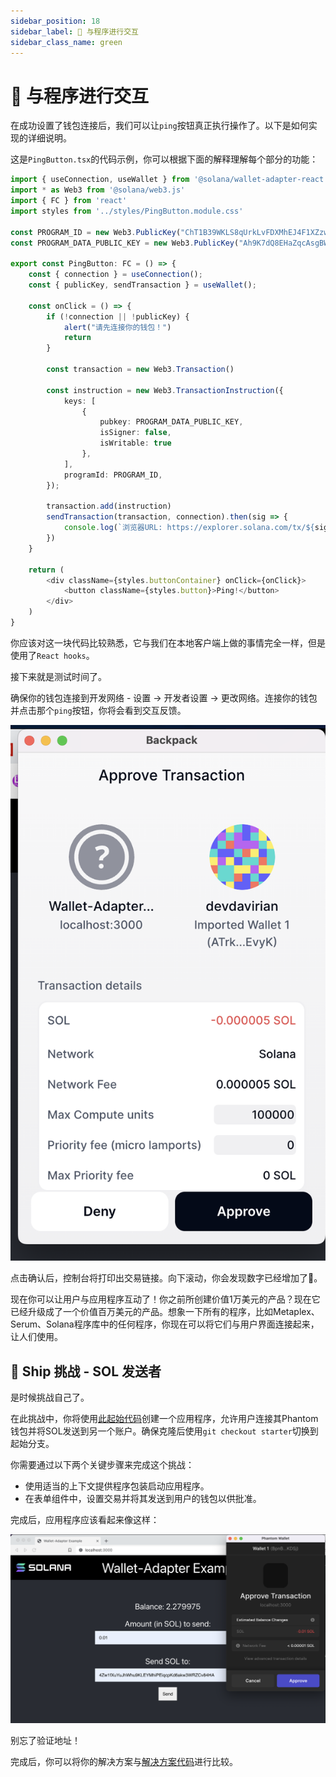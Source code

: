 ```yaml
---
sidebar_position: 18
sidebar_label: 🦺 与程序进行交互
sidebar_class_name: green
---
```


# 🦺 与程序进行交互

在成功设置了钱包连接后，我们可以让`ping`按钮真正执行操作了。以下是如何实现的详细说明。

这是`PingButton.tsx`的代码示例，你可以根据下面的解释理解每个部分的功能：

```ts
import { useConnection, useWallet } from '@solana/wallet-adapter-react';
import * as Web3 from '@solana/web3.js'
import { FC } from 'react'
import styles from '../styles/PingButton.module.css'

const PROGRAM_ID = new Web3.PublicKey("ChT1B39WKLS8qUrkLvFDXMhEJ4F1XZzwUNHUt4AU9aVa")
const PROGRAM_DATA_PUBLIC_KEY = new Web3.PublicKey("Ah9K7dQ8EHaZqcAsgBW8w37yN2eAy3koFmUn4x3CJtod")

export const PingButton: FC = () => {
	const { connection } = useConnection();
	const { publicKey, sendTransaction } = useWallet();

	const onClick = () => {
		if (!connection || !publicKey) {
			alert("请先连接你的钱包！")
			return
		}

		const transaction = new Web3.Transaction()

		const instruction = new Web3.TransactionInstruction({
			keys: [
				{
					pubkey: PROGRAM_DATA_PUBLIC_KEY,
					isSigner: false,
					isWritable: true
				},
			],
			programId: PROGRAM_ID,
		});

		transaction.add(instruction)
		sendTransaction(transaction, connection).then(sig => {
			console.log(`浏览器URL: https://explorer.solana.com/tx/${sig}?cluster=devnet`)
		})
	}

	return (
		<div className={styles.buttonContainer} onClick={onClick}>
			<button className={styles.button}>Ping!</button>
		</div>
	)
}
```

你应该对这一块代码比较熟悉，它与我们在本地客户端上做的事情完全一样，但是使用了`React hooks`。

接下来就是测试时间了。

确保你的钱包连接到开发网络 - 设置 -> 开发者设置 -> 更改网络。连接你的钱包并点击那个`ping`按钮，你将会看到交互反馈。

![](./img/new-backpack.png)

点击确认后，控制台将打印出交易链接。向下滚动，你会发现数字已经增加了🚀。

现在你可以让用户与应用程序互动了！你之前所创建价值1万美元的产品？现在它已经升级成了一个价值百万美元的产品。想象一下所有的程序，比如Metaplex、Serum、Solana程序库中的任何程序，你现在可以将它们与用户界面连接起来，让人们使用。

## 🚢 Ship 挑战 - SOL 发送者

是时候挑战自己了。

在此挑战中，你将使用[此起始代码](https://github.com/RustyCab/solana-send-sol-frontend)创建一个应用程序，允许用户连接其Phantom钱包并将SOL发送到另一个账户。确保克隆后使用`git checkout starter`切换到起始分支。

你需要通过以下两个关键步骤来完成这个挑战：
- 使用适当的上下文提供程序包装启动应用程序。
- 在表单组件中，设置交易并将其发送到用户的钱包以供批准。

完成后，应用程序应该看起来像这样：

![](./img/upload_2.png)

别忘了验证地址！

完成后，你可以将你的解决方案与[解决方案代码](https://github.com/RustyCab/solana-send-sol-frontend)进行比较。
